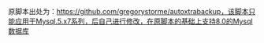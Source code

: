 原脚本出处为：https://github.com/gregorystorme/autoxtrabackup，该脚本只能应用于Mysql.5.x7系列，后自己进行修改，在原脚本的基础上支持8.0的Mysql数据库
